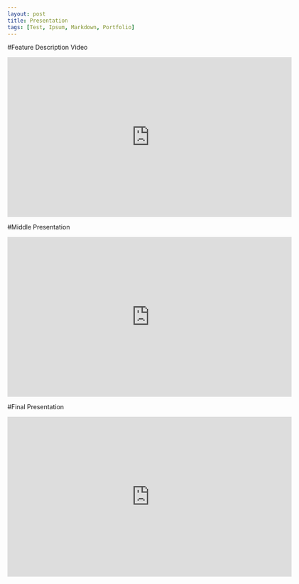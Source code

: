 ```yaml
---
layout: post
title: Presentation
tags: [Test, Ipsum, Markdown, Portfolio]
---
```

#Feature Description Video
<iframe width="640" height="360" src="https://www.youtube.com/embed/sWg3Udryb3U" frameborder="0" gesture="media" allow="encrypted-media" allowfullscreen></iframe>

#Middle Presentation

<iframe width="640" height="360" src="https://www.youtube.com/embed/SjSqNTuhccE" frameborder="0" gesture="media" allow="encrypted-media" allowfullscreen></iframe>

#Final Presentation

<iframe width="640" height="360" src="https://www.youtube.com/embed/S8muOD777YE" frameborder="0" gesture="media" allow="encrypted-media" allowfullscreen></iframe>
